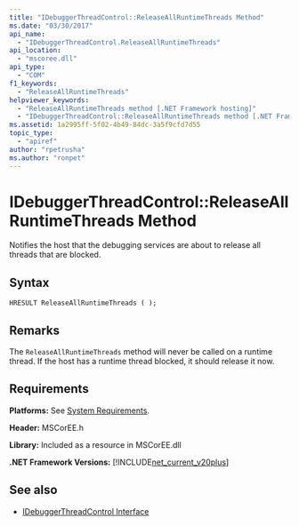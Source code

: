 ```yaml
---
title: "IDebuggerThreadControl::ReleaseAllRuntimeThreads Method"
ms.date: "03/30/2017"
api_name: 
  - "IDebuggerThreadControl.ReleaseAllRuntimeThreads"
api_location: 
  - "mscoree.dll"
api_type: 
  - "COM"
f1_keywords: 
  - "ReleaseAllRuntimeThreads"
helpviewer_keywords: 
  - "ReleaseAllRuntimeThreads method [.NET Framework hosting]"
  - "IDebuggerThreadControl::ReleaseAllRuntimeThreads method [.NET Framework hosting]"
ms.assetid: 1a2995ff-5f02-4b49-84dc-3a5f9cfd7d55
topic_type: 
  - "apiref"
author: "rpetrusha"
ms.author: "ronpet"
---
```

# IDebuggerThreadControl::ReleaseAllRuntimeThreads Method
Notifies the host that the debugging services are about to release all threads that are blocked.  
  
## Syntax  
  
```  
HRESULT ReleaseAllRuntimeThreads ( );  
```  
  
## Remarks  
 The `ReleaseAllRuntimeThreads` method will never be called on a runtime thread. If the host has a runtime thread blocked, it should release it now.  
  
## Requirements  
 **Platforms:** See [System Requirements](../../../../docs/framework/get-started/system-requirements.md).  
  
 **Header:** MSCorEE.h  
  
 **Library:** Included as a resource in MSCorEE.dll  
  
 **.NET Framework Versions:** [!INCLUDE[net_current_v20plus](../../../../includes/net-current-v20plus-md.md)]  
  
## See also
- [IDebuggerThreadControl Interface](../../../../docs/framework/unmanaged-api/hosting/idebuggerthreadcontrol-interface.md)
